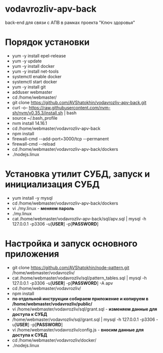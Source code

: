 # vodavrozliv-apv-back
back-end для связи с АПВ в рамках проекта "Ключ здоровья"

# Порядок установки

* yum -y install epel-release
* yum -y update
* yum -y install docker
* yum -y install net-tools
* systemctl enable docker
* systemctl start docker
* yum -y install git
* adduser webmaster
* cd /home/webmaster/
* git clone https://github.com/AVShatokhin/vodavrozliv-apv-back.git
* curl -o- https://raw.githubusercontent.com/nvm-sh/nvm/v0.35.3/install.sh | bash
* source ~/.bash_profile
* nvm install 14.16.1
* cd /home/webmaster/vodavrozliv-apv-back
* npm install
* firewall-cmd --add-port=3000/tcp --permanent
* firewall-cmd --reload
* cd /home/webmaster/vodavrozliv-apv-back/dockers
* ./nodejs.linux

# Установка утилит СУБД, запуск и инициализация СУБД

* yum install -y mysql
* cd /home/webmaster/vodavrozliv-apv-back/dockers
* vi ./my.linux - **меняем пароль**
* ./my.linux
* cat /home/webmaster/vodavrozliv-apv-back/sql/apv.sql | mysql -h 127.0.0.1 -p3306 -u[**USER**] -p[**PASSWORD**]

# Настройка и запуск основного приложения

* git clone https://github.com/AVShatokhin/node-pattern.git /home/webmaster/vodavrozliv/
* cat /home/webmaster/vodavrozliv/sql/pattern_tables.sql | mysql -h 127.0.0.1 -p3306 -u[**USER**] -p[**PASSWORD**] -A apv
* cd /home/webmaster/vodavrozliv/
* npm install
* **по отдельной инструкции собираем приложение и копируем в /home/webmaster/vodavrozliv/public/**
* vi /home/webmaster/vodavrozliv/sql/grant.sql - **изменяем данные для доступа к СУБД**
* /home/webmaster/vodavrozliv/sql/grant.sql | mysql -h 127.0.0.1 -p3306 -u[**USER**] -p[**PASSWORD**]
* vi /home/webmaster/vodavrozliv/config.js - **вносим данные для доступа к СУБД**
* cd /home/webmaster/vodavrozliv/docker/
* ./nodejs.linux
